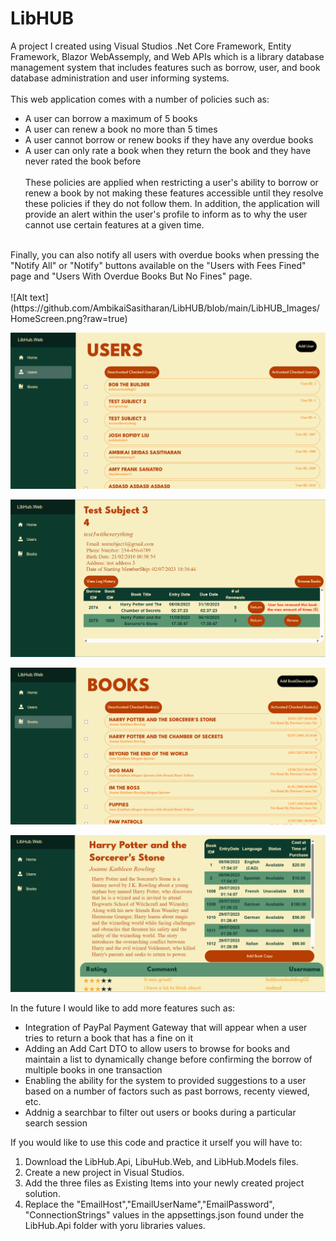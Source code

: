 # LibHUB
 A project I created using Visual Studios .Net Core Framework, Entity Framework, Blazor WebAssemply, and Web APIs which is a library database management system that includes features such as borrow, user, and book database administration and user informing systems. <br />
 <br />
This web application comes with a number of policies such as: 
- A user can borrow a maximum of 5 books
- A user can renew a book no more than 5 times
- A user cannot borrow or renew books if they have any overdue books
- A user can only rate a book when they return the book and they have never rated the book before<br />
  <br />
These policies are applied when restricting a user's ability to borrow or renew a book by not making these features accessible until they resolve these policies if they do not follow them. In addition, the application will provide an alert within the user's profile to inform as to why the user cannot use certain features at a given time.<br />
<br />
Finally, you can also notify all users with overdue books when pressing the "Notify All" or "Notify" buttons available on the "Users with Fees Fined" page and "Users With Overdue Books But No Fines" page.<br />
<br />
![Alt text](https://github.com/AmbikaiSasitharan/LibHUB/blob/main/LibHUB_Images/HomeScreen.png?raw=true)

![Alt text](https://github.com/AmbikaiSasitharan/LibHUB/blob/main/LibHUB_Images/UserListPage.png?raw=true)

![Alt text](https://github.com/AmbikaiSasitharan/LibHUB/blob/main/LibHUB_Images/UserProfileInformationPage.png?raw=true)

![Alt text](https://github.com/AmbikaiSasitharan/LibHUB/blob/main/LibHUB_Images/BookListPage.png?raw=true)

![Alt text](https://github.com/AmbikaiSasitharan/LibHUB/blob/main/LibHUB_Images/BookProfileInformationPage.png?raw=true)

In the future I would like to add more features such as: 
- Integration of PayPal Payment Gateway that will appear when a user tries to return a book that has a fine on it
- Adding an Add Cart DTO to allow users to browse for books and maintain a list to dynamically change before confirming the borrow of multiple books in one transaction
- Enabling the ability for the system to provided suggestions to a user based on a number of factors such as past borrows, recenty viewed, etc.
- Addnig a searchbar to filter out users or books during a particular search session

If you would like to use this code and practice it urself you will have to: 
1. Download the LibHub.Api, LibuHub.Web, and LibHub.Models files.
2. Create a new project in Visual Studios.
3. Add the three files as Existing Items into your newly created project solution.
4. Replace the  "EmailHost","EmailUserName","EmailPassword", "ConnectionStrings" values in the appsettings.json found under the LibHub.Api folder with yoru libraries values.
 
